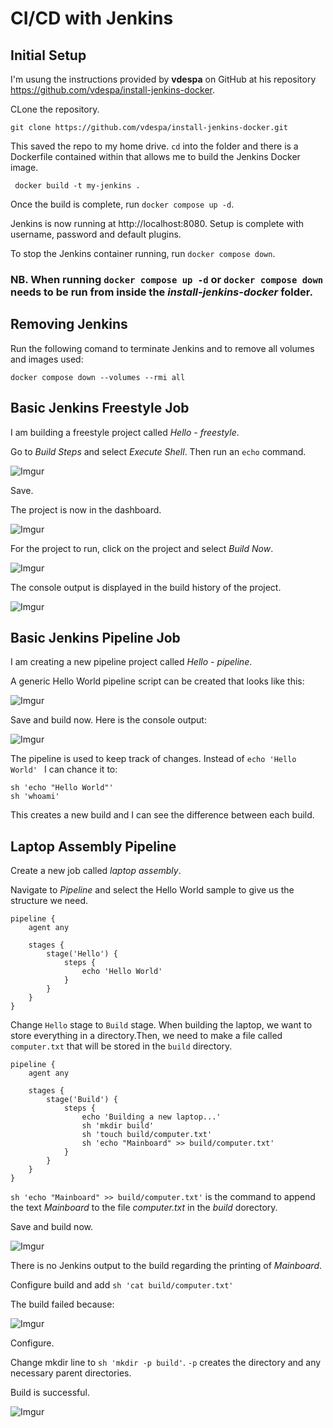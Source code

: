 # CI/CD with Jenkins

## Initial Setup

I'm usung the instructions provided by **vdespa** on GitHub at his repository https://github.com/vdespa/install-jenkins-docker.

CLone the repository.

`
git clone https://github.com/vdespa/install-jenkins-docker.git
`

This saved the repo to my home drive. `cd` into the folder and there is a Dockerfile contained within that allows me to build the Jenkins Docker image.

` docker build -t my-jenkins .`

Once the build is complete, run `docker compose up -d`.

Jenkins is now running at http://localhost:8080. Setup is complete with username, password and default plugins.

To stop the Jenkins container running, run `docker compose down`.

### NB. When running `docker compose up -d` or `docker compose down` needs to be run from inside the *install-jenkins-docker* folder.

## Removing Jenkins

Run the following comand to terminate Jenkins and to remove all volumes and images used:

`docker compose down --volumes --rmi all `

## Basic Jenkins Freestyle Job

I am building a freestyle project called *Hello - freestyle*.

Go to *Build Steps* and select *Execute Shell*. Then run an `echo` command.

![Imgur](https://i.imgur.com/nsKF7g3.png)

Save.

The project is now in the dashboard. 

![Imgur](https://i.imgur.com/iGVBkte.png)

For the project to run, click on the project and select *Build Now*.

![Imgur](https://i.imgur.com/CObfc0P.png)

The console output is displayed in the build history of the project.

![Imgur](https://i.imgur.com/drgCu1G.png)

## Basic Jenkins Pipeline Job

I am creating a new pipeline project called *Hello - pipeline*.

A generic Hello World pipeline script can be created that looks like this:

![Imgur](https://imgur.com/BmZCIKX.png)

Save and build now. Here is the console output:

![Imgur](https://imgur.com/ay0E9P3.png)

The pipeline is used to keep track of changes. Instead of ```echo 'Hello World' ``` I can chance it to:

```
sh 'echo "Hello World"'
sh 'whoami'
```

This creates a new build and I can see the difference between each build.

## Laptop Assembly Pipeline

Create a new job called *laptop assembly*.

Navigate to *Pipeline* and select the Hello World sample to give us the structure we need.

```
pipeline {
    agent any

    stages {
        stage('Hello') {
            steps {
                echo 'Hello World'
            }
        }
    }
}
```

Change `Hello` stage to `Build` stage. When building the laptop, we want to store everything in a directory.Then, we need to make a file called `computer.txt` that will be stored in the `build` directory.

```
pipeline {
    agent any

    stages {
        stage('Build') {
            steps {
                echo 'Building a new laptop...'
                sh 'mkdir build'
                sh 'touch build/computer.txt'
                sh 'echo "Mainboard" >> build/computer.txt'
            }
        }
    }
}
```

`sh 'echo "Mainboard" >> build/computer.txt'` is the command to append the text *Mainboard* to the file *computer.txt* in the *build* dorectory.

Save and build now.

![Imgur](https://imgur.com/4GWe9mB.png)

There is no Jenkins output to the build regarding the printing of *Mainboard*. 

Configure build and add `sh 'cat build/computer.txt'`

The build failed because:

![Imgur](https://imgur.com/p3zqH0p.png)

Configure.

Change mkdir line to `sh 'mkdir -p build'`. `-p` creates the directory and any necessary parent directories.

Build is successful. 

![Imgur](https://i.imgur.com/o7Ae5yJ.png)